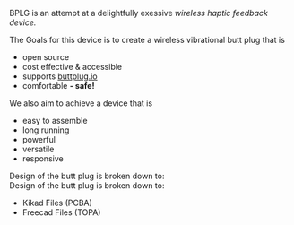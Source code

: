 BPLG is an attempt at a delightfully exessive *wireless haptic feedback device.*

The Goals for this device is to create a wireless vibrational butt plug that is
- open source
- cost effective & accessible
- supports [buttplug.io](https://buttplug.io/) 
- comfortable
**- safe!**

We also aim to achieve a device that is
- easy to assemble
- long running
- powerful
- versatile
- responsive

Design of the butt plug is broken down to:  
Design of the butt plug is broken down to:
- Kikad Files (PCBA)
- Freecad Files (TOPA)

